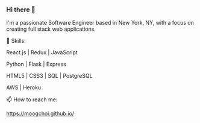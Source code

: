 ### Hi there 👋

<!--
**moogchoi/moogchoi** is a ✨ _special_ ✨ repository because its `README.md` (this file) appears on your GitHub profile.

Here are some ideas to get you started:

- 🔭 I’m currently working on ...
- 🌱 I’m currently learning ...
- 👯 I’m looking to collaborate on ...
- 🤔 I’m looking for help with ...
- 💬 Ask me about ...
- 📫 How to reach me: ...
- 😄 Pronouns: ...
- ⚡ Fun fact: ...
-->
I'm a passionate Software Engineer based in New York, NY, with a focus on creating full stack web applications.

🚀 Skills:

React.js | Redux | JavaScript

Python | Flask | Express

HTML5 | CSS3 | SQL | PostgreSQL

AWS | Heroku

📫 How to reach me:

https://moogchoi.github.io/
